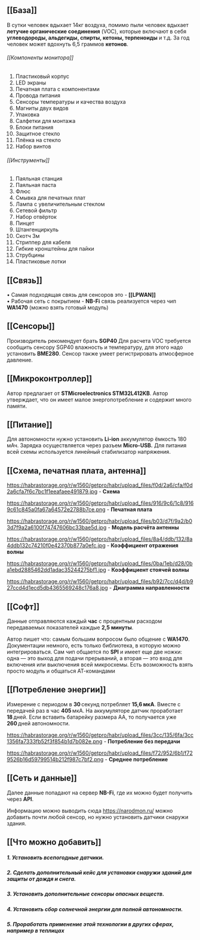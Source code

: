 ## [[База]]
В сутки человек вдыхает 14кг воздуха, помимо пыли человек вдыхает **летучие органические соединения** (VOC), которые включают в себя **углеводороды, альдегиды, спирты, кетоны, терпеноиды** и т.д. За год человек может вдохнуть 6,5 граммов **кетонов**.
###### [[Компоненты монитора]]
1. Пластиковый корпус
2. LED экраны
3. Печатная плата с компонентами
4. Провода питания
5. Сенсоры температуры и качества воздуха
6. Магниты двух видов
7. Упаковка
8. Салфетки для монтажа
9. Блоки питания
10. Защитное стекло
11. Плёнка на стекло
12. Набор винтов
###### [[Инструменты]]
1. Паяльная станция
2. Паяльная паста
3.  Флюс
4. Смывка для печатных плат
5. Лампа с увеличительным стеклом
6. Сетевой фильтр
7.  Набор отвёрток
8. Пинцет
9. Штангенциркуль
10. Скотч 3м
11. Стриппер для кабеля
12. Гибкие кронштейны для пайки
13. Струбцины
14. Пластиковые лотки


## [[Связь]]
• Самая подходящая связь для сенсоров это - **[[LPWAN]]**  
 • Рабочая сеть с покрытием - **NB-Fi** 
 связь реализуется через чип **WA1470** (можно взять готовый модуль)
## [[Сенсоры]]
Производитель рекомендует брать **SGP40** 
Для расчета VOC требуется сообщить сенсору SGP40 влажность и температуру, для этого надо установить **BME280**. Сенсор также умеет регистрировать атмосферное давление.
## [[Микроконтроллер]]
Автор предлагает от **STMicroelectronics STM32L412KB**. Автор утверждает, что он имеет малое энергопотребление и содержит много памяти.
## [[Питание]]
Для автономности нужно установить **Li-ion** аккумулятор ёмкость 180 мАч. Зарядка осуществляется через разъем **Micro-USB.** Для питания всей схемы используется линейный стабилизатор напряжения.
## [[Схема, печатная плата, антенна]]
https://habrastorage.org/r/w1560/getpro/habr/upload_files/f0d/2a6/cfa/f0d2a6cfa7f6c7bc1f1eeafaee491879.jpg - **Схема**

https://habrastorage.org/r/w1560/getpro/habr/upload_files/916/9c6/1c8/9169c61c845a0fa67a64572e2788b7ce.png - **Печатная плата**

https://habrastorage.org/r/w1560/getpro/habr/upload_files/b03/d7f/9a2/b03d7f9a2a6100f74747606bc33bae5d.jpg - **Модель расчёта антенны**

https://habrastorage.org/r/w1560/getpro/habr/upload_files/8a4/ddb/132/8a4ddb132c74210f0e42370b877a0efc.jpg - **Коэффициент отражения волны**

https://habrastorage.org/r/w1560/getpro/habr/upload_files/0ba/1eb/d28/0ba1ebd2885462dd1adac35244275bf1.jpg - **Коэффициент стоячей волны**

https://habrastorage.org/r/w1560/getpro/habr/upload_files/b92/7cc/d4d/b927ccd4d1ecd5db4365569248c176a8.jpg - **Диаграмма направленности**
## [[Софт]]
Данные отправляются каждый **час** с процентным расходом передаваемых показателей каждые **2,5 минуты**. 
 
Автор пишет что: самым большим вопросом было общение с **WA1470**. Документации немного, есть только библиотека, в которую можно интегрироваться. Сам чип общается по **SPI** и имеет еще две ножки: одна — это выход для подачи прерываний, а вторая — это вход для включения или выключения всей микросхемы. Есть возможность взять просто модуль и общаться АТ-командами
## [[Потребление энергии]]
Измерение с периодом в **30** секунд потребляет **15,6 мкА**. Вместе с передачей раз в час **405** мкА. На аккумуляторе датчик проработает **18** дней. Если вставить батарейку размера АА, то получается уже **260** дней автономности.

https://habrastorage.org/r/w1560/getpro/habr/upload_files/3cc/135/6fa/3cc1356fa7333fb52f3f854b1d7b082e.png - **Потребление без передачи**

https://habrastorage.org/r/w1560/getpro/habr/upload_files/f72/952/6b1/f729526b16d59799514b212f987c7bf2.png - **Среднее потребление**
##  [[Сеть и данные]]
Далее данные попадают на сервер **NB-Fi**, где их можно будет получить через **API**. 
 
Информацию можно выводить сюда https://narodmon.ru/ можно добавить почти любой сенсор, но нужно установить датчики снаружи здания.
## [[Что можно добавить]]
##### 1. Установить всепогодные датчики. 
##### 2. Сделать дополнительный кейс для установки снаружи зданий для защиты от дождя и снега. 
##### 3.  Установить дополнительные сенсоры опасных веществ. 
##### 4.  Установить сбор солнечной энергии для полной автономности. 
##### 5. Проработать применение этой технологии в других сферах, например в теплицах